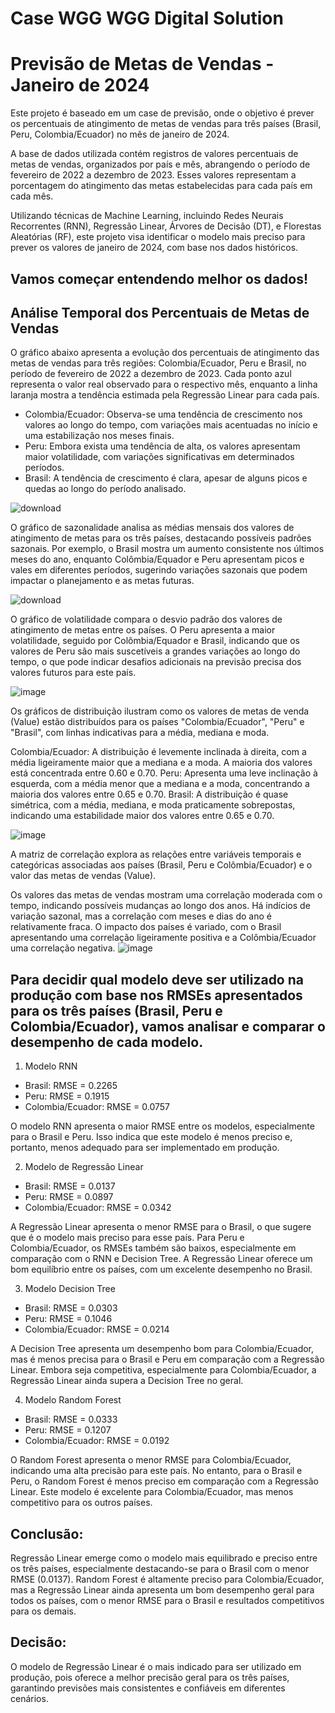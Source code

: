 # Case WGG WGG Digital Solution

# Previsão de Metas de Vendas - Janeiro de 2024
Este projeto é baseado em um case de previsão, onde o objetivo é prever os percentuais de atingimento de metas de vendas para três países (Brasil, Peru, Colombia/Ecuador) no mês de janeiro de 2024.

A base de dados utilizada contém registros de valores percentuais de metas de vendas, organizados por país e mês, abrangendo o período de fevereiro de 2022 a dezembro de 2023. Esses valores representam a porcentagem do atingimento das metas estabelecidas para cada país em cada mês.

Utilizando técnicas de Machine Learning, incluindo Redes Neurais Recorrentes (RNN), Regressão Linear, Árvores de Decisão (DT), e Florestas Aleatórias (RF), este projeto visa identificar o modelo mais preciso para prever os valores de janeiro de 2024, com base nos dados históricos.

## Vamos começar entendendo melhor os dados! 

## Análise Temporal dos Percentuais de Metas de Vendas
O gráfico abaixo apresenta a evolução dos percentuais de atingimento das metas de vendas para três regiões: Colombia/Ecuador, Peru e Brasil, no período de fevereiro de 2022 a dezembro de 2023. Cada ponto azul representa o valor real observado para o respectivo mês, enquanto a linha laranja mostra a tendência estimada pela Regressão Linear para cada país.

* Colombia/Ecuador: Observa-se uma tendência de crescimento nos valores ao longo do tempo, com variações mais acentuadas no início e uma estabilização nos meses finais.
* Peru: Embora exista uma tendência de alta, os valores apresentam maior volatilidade, com variações significativas em determinados períodos.
* Brasil: A tendência de crescimento é clara, apesar de alguns picos e quedas ao longo do período analisado.
  
![download](https://github.com/user-attachments/assets/f397754a-ecc6-4cbd-a40a-6fd13f5a91a2)

O gráfico de sazonalidade analisa as médias mensais dos valores de atingimento de metas para os três países, destacando possíveis padrões sazonais. Por exemplo, o Brasil mostra um aumento consistente nos últimos meses do ano, enquanto Colômbia/Equador e Peru apresentam picos e vales em diferentes períodos, sugerindo variações sazonais que podem impactar o planejamento e as metas futuras.

![download](https://github.com/user-attachments/assets/d7c71a6c-2fdb-4e20-ad96-74dd84dba65a)

O gráfico de volatilidade compara o desvio padrão dos valores de atingimento de metas entre os países. O Peru apresenta a maior volatilidade, seguido por Colômbia/Equador e Brasil, indicando que os valores de Peru são mais suscetíveis a grandes variações ao longo do tempo, o que pode indicar desafios adicionais na previsão precisa dos valores futuros para este país. 

![image](https://github.com/user-attachments/assets/eb36866b-e51f-48a8-9636-af4981ef8f43)

Os gráficos de distribuição ilustram como os valores de metas de venda (Value) estão distribuídos para os países "Colombia/Ecuador", "Peru" e "Brasil", com linhas indicativas para a média, mediana e moda.

Colombia/Ecuador: A distribuição é levemente inclinada à direita, com a média ligeiramente maior que a mediana e a moda. A maioria dos valores está concentrada entre 0.60 e 0.70.
Peru: Apresenta uma leve inclinação à esquerda, com a média menor que a mediana e a moda, concentrando a maioria dos valores entre 0.65 e 0.70.
Brasil: A distribuição é quase simétrica, com a média, mediana, e moda praticamente sobrepostas, indicando uma estabilidade maior dos valores entre 0.65 e 0.70.

![image](https://github.com/user-attachments/assets/5cefde09-806c-4b71-9267-bce5b04b53ce)

A matriz de correlação explora as relações entre variáveis temporais e categóricas associadas aos países (Brasil, Peru e Colômbia/Ecuador) e o valor das metas de vendas (Value).

Os valores das metas de vendas mostram uma correlação moderada com o tempo, indicando possíveis mudanças ao longo dos anos.
Há indícios de variação sazonal, mas a correlação com meses e dias do ano é relativamente fraca.
O impacto dos países é variado, com o Brasil apresentando uma correlação ligeiramente positiva e a Colômbia/Ecuador uma correlação negativa.
![image](https://github.com/user-attachments/assets/df686b5f-8710-442e-8da7-d2d7c6544948)

## Para decidir qual modelo deve ser utilizado na produção com base nos RMSEs apresentados para os três países (Brasil, Peru e Colombia/Ecuador), vamos analisar e comparar o desempenho de cada modelo.

1. Modelo RNN
 * Brasil: RMSE = 0.2265
 * Peru: RMSE = 0.1915
 * Colombia/Ecuador: RMSE = 0.0757
   
O modelo RNN apresenta o maior RMSE entre os modelos, especialmente para o Brasil e Peru. Isso indica que este modelo é menos preciso e, portanto, menos adequado para ser implementado em produção.

2. Modelo de Regressão Linear
 * Brasil: RMSE = 0.0137
 * Peru: RMSE = 0.0897
 * Colombia/Ecuador: RMSE = 0.0342
   
A Regressão Linear apresenta o menor RMSE para o Brasil, o que sugere que é o modelo mais preciso para esse país. Para Peru e Colombia/Ecuador, os RMSEs também são baixos, especialmente em comparação com o RNN e Decision Tree. A Regressão Linear oferece um bom equilíbrio entre os países, com um excelente desempenho no Brasil.

3. Modelo Decision Tree
 * Brasil: RMSE = 0.0303
 *  Peru: RMSE = 0.1046
 * Colombia/Ecuador: RMSE = 0.0214
   
A Decision Tree apresenta um desempenho bom para Colombia/Ecuador, mas é menos precisa para o Brasil e Peru em comparação com a Regressão Linear. Embora seja competitiva, especialmente para Colombia/Ecuador, a Regressão Linear ainda supera a Decision Tree no geral.

4. Modelo Random Forest
 * Brasil: RMSE = 0.0333
 * Peru: RMSE = 0.1207
 * Colombia/Ecuador: RMSE = 0.0192
   
O Random Forest apresenta o menor RMSE para Colombia/Ecuador, indicando uma alta precisão para este país. No entanto, para o Brasil e Peru, o Random Forest é menos preciso em comparação com a Regressão Linear. Este modelo é excelente para Colombia/Ecuador, mas menos competitivo para os outros países.

## **Conclusão**:
Regressão Linear emerge como o modelo mais equilibrado e preciso entre os três países, especialmente destacando-se para o Brasil com o menor RMSE (0.0137). Random Forest é altamente preciso para Colombia/Ecuador, mas a Regressão Linear ainda apresenta um bom desempenho geral para todos os países, com o menor RMSE para o Brasil e resultados competitivos para os demais.

## **Decisão**:
O modelo de Regressão Linear é o mais indicado para ser utilizado em produção, pois oferece a melhor precisão geral para os três países, garantindo previsões mais consistentes e confiáveis em diferentes cenários.
